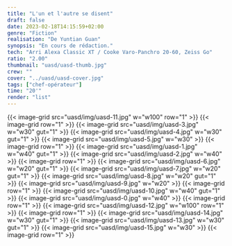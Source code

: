 ```yaml
---
title: "L'un et l'autre se disent"
draft: false
date: 2023-02-18T14:15:59+02:00
genre: "Fiction"
realisation: "De Yuntian Guan"
synopsis: "En cours de rédaction."
tech: "Arri Alexa Classic XT / Cooke Varo-Panchro 20-60, Zeiss Go"
ratio: "2.00"
thumbnail: "uasd/uasd-thumb.jpg"
crew: ""
cover: "../uasd/uasd-cover.jpg"
tags: ["chef-opérateur"]
time: "20'"
render: "list"
---
```


{{< image-grid src="uasd/img/uasd-11.jpg" w="w100" row="1" >}}
{{< image-grid row="1" >}}
{{< image-grid src="uasd/img/uasd-3.jpg" w="w30" gut="1" >}}
{{< image-grid src="uasd/img/uasd-4.jpg" w="w30" gut="1" >}}
{{< image-grid src="uasd/img/uasd-5.jpg" w="w30" >}}
{{< image-grid row="1" >}}
{{< image-grid src="uasd/img/uasd-1.jpg" w="w40" gut="1" >}}
{{< image-grid src="uasd/img/uasd-2.jpg" w="w40" >}}
{{< image-grid row="1" >}}
{{< image-grid src="uasd/img/uasd-6.jpg" w="w20" gut="1" >}}
{{< image-grid src="uasd/img/uasd-7.jpg" w="w20" gut="1" >}}
{{< image-grid src="uasd/img/uasd-8.jpg" w="w20" gut="1" >}}
{{< image-grid src="uasd/img/uasd-9.jpg" w="w20" >}}
{{< image-grid row="1" >}}
{{< image-grid src="uasd/img/uasd-10.jpg" w="w40" gut="1" >}}
{{< image-grid src="uasd/img/uasd-0.jpg" w="w40" >}}
{{< image-grid row="1" >}}
{{< image-grid src="uasd/img/uasd-12.jpg" w="w100" row="1" >}}
{{< image-grid row="1" >}}
{{< image-grid src="uasd/img/uasd-14.jpg" w="w30" gut="1" >}}
{{< image-grid src="uasd/img/uasd-13.jpg" w="w30" gut="1" >}}
{{< image-grid src="uasd/img/uasd-15.jpg" w="w30" >}}
{{< image-grid row="1" >}}
